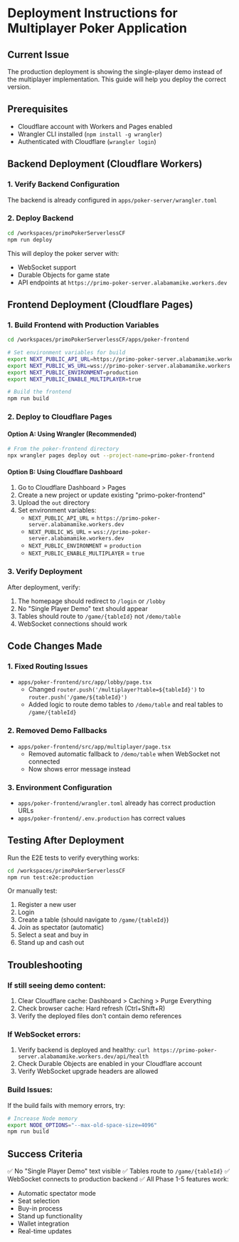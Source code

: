 # Deployment Instructions for Multiplayer Poker Application

## Current Issue
The production deployment is showing the single-player demo instead of the multiplayer implementation. This guide will help you deploy the correct version.

## Prerequisites
- Cloudflare account with Workers and Pages enabled
- Wrangler CLI installed (`npm install -g wrangler`)
- Authenticated with Cloudflare (`wrangler login`)

## Backend Deployment (Cloudflare Workers)

### 1. Verify Backend Configuration
The backend is already configured in `apps/poker-server/wrangler.toml`

### 2. Deploy Backend
```bash
cd /workspaces/primoPokerServerlessCF
npm run deploy
```

This will deploy the poker server with:
- WebSocket support
- Durable Objects for game state
- API endpoints at `https://primo-poker-server.alabamamike.workers.dev`

## Frontend Deployment (Cloudflare Pages)

### 1. Build Frontend with Production Variables
```bash
cd /workspaces/primoPokerServerlessCF/apps/poker-frontend

# Set environment variables for build
export NEXT_PUBLIC_API_URL=https://primo-poker-server.alabamamike.workers.dev
export NEXT_PUBLIC_WS_URL=wss://primo-poker-server.alabamamike.workers.dev
export NEXT_PUBLIC_ENVIRONMENT=production
export NEXT_PUBLIC_ENABLE_MULTIPLAYER=true

# Build the frontend
npm run build
```

### 2. Deploy to Cloudflare Pages

#### Option A: Using Wrangler (Recommended)
```bash
# From the poker-frontend directory
npx wrangler pages deploy out --project-name=primo-poker-frontend
```

#### Option B: Using Cloudflare Dashboard
1. Go to Cloudflare Dashboard > Pages
2. Create a new project or update existing "primo-poker-frontend"
3. Upload the `out` directory
4. Set environment variables:
   - `NEXT_PUBLIC_API_URL` = `https://primo-poker-server.alabamamike.workers.dev`
   - `NEXT_PUBLIC_WS_URL` = `wss://primo-poker-server.alabamamike.workers.dev`
   - `NEXT_PUBLIC_ENVIRONMENT` = `production`
   - `NEXT_PUBLIC_ENABLE_MULTIPLAYER` = `true`

### 3. Verify Deployment
After deployment, verify:
1. The homepage should redirect to `/login` or `/lobby`
2. No "Single Player Demo" text should appear
3. Tables should route to `/game/{tableId}` not `/demo/table`
4. WebSocket connections should work

## Code Changes Made

### 1. Fixed Routing Issues
- `apps/poker-frontend/src/app/lobby/page.tsx`
  - Changed `router.push('/multiplayer?table=${tableId}')` to `router.push('/game/${tableId}')`
  - Added logic to route demo tables to `/demo/table` and real tables to `/game/{tableId}`

### 2. Removed Demo Fallbacks
- `apps/poker-frontend/src/app/multiplayer/page.tsx`
  - Removed automatic fallback to `/demo/table` when WebSocket not connected
  - Now shows error message instead

### 3. Environment Configuration
- `apps/poker-frontend/wrangler.toml` already has correct production URLs
- `apps/poker-frontend/.env.production` has correct values

## Testing After Deployment

Run the E2E tests to verify everything works:

```bash
cd /workspaces/primoPokerServerlessCF
npm run test:e2e:production
```

Or manually test:
1. Register a new user
2. Login
3. Create a table (should navigate to `/game/{tableId}`)
4. Join as spectator (automatic)
5. Select a seat and buy in
6. Stand up and cash out

## Troubleshooting

### If still seeing demo content:
1. Clear Cloudflare cache: Dashboard > Caching > Purge Everything
2. Check browser cache: Hard refresh (Ctrl+Shift+R)
3. Verify the deployed files don't contain demo references

### If WebSocket errors:
1. Verify backend is deployed and healthy: `curl https://primo-poker-server.alabamamike.workers.dev/api/health`
2. Check Durable Objects are enabled in your Cloudflare account
3. Verify WebSocket upgrade headers are allowed

### Build Issues:
If the build fails with memory errors, try:
```bash
# Increase Node memory
export NODE_OPTIONS="--max-old-space-size=4096"
npm run build
```

## Success Criteria
✅ No "Single Player Demo" text visible
✅ Tables route to `/game/{tableId}`
✅ WebSocket connects to production backend
✅ All Phase 1-5 features work:
  - Automatic spectator mode
  - Seat selection
  - Buy-in process
  - Stand up functionality
  - Wallet integration
  - Real-time updates